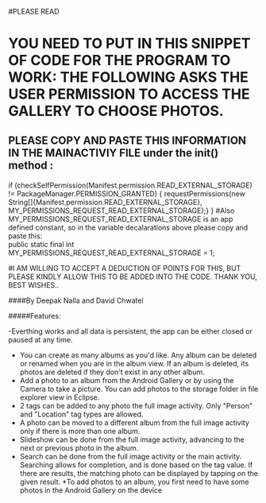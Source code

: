 #PLEASE READ
# YOU NEED TO PUT IN THIS SNIPPET OF CODE FOR THE PROGRAM TO WORK: THE FOLLOWING ASKS THE USER PERMISSION TO ACCESS THE GALLERY TO CHOOSE PHOTOS.
## PLEASE COPY AND PASTE THIS INFORMATION IN THE MAINACTIVIY FILE under the init() method  :
####
if (checkSelfPermission(Manifest.permission.READ_EXTERNAL_STORAGE)
                != PackageManager.PERMISSION_GRANTED) {
            requestPermissions(new String[]{Manifest.permission.READ_EXTERNAL_STORAGE},
                    MY_PERMISSIONS_REQUEST_READ_EXTERNAL_STORAGE);}
	}
#Also MY_PERMISSIONS_REQUEST_READ_EXTERNAL_STORAGE is an app defined constant, so in the variable decalarations above please copy and paste this:	
public static final int MY_PERMISSIONS_REQUEST_READ_EXTERNAL_STORAGE = 1;

#I AM WILLING TO ACCEPT A DEDUCTION OF POINTS FOR THIS, BUT PLEASE KINDLY ALLOW THIS TO BE ADDED INTO THE CODE. THANK YOU, BEST WISHES..

####By Deepak Nalla and David Chwatel

#####Features:

-Everthing works and all data is persistent, the app can be either closed or paused at any time.
- You can create as many albums as you'd like. Any album can be deleted or renamed when you are in the album view. If an album is deleted, its photos are deleted if they don't exist in any other album.
- Add a photo to an album from the Android Gallery or by using the Camera to take a picture. You can add photos to the storage folder in file explorer view in Eclipse.
- 2 tags can be added to any photo the full image activity. Only "Person" and "Location" tag types are allowed.
- A photo can be moved to a different album from the full image activity only if there is more than one album.
- Slideshow can be done from the full image activity, advancing to the next or previous photo in the album.
- Search can be done from the full image activity or the main activity. Searching allows for completion, and is done based on the tag value. If there are results, the matching photo can be displayed by tapping on the given result.
*To add photos to an album, you first need to have some photos in the Android Gallery on the device


